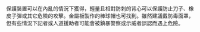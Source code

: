 [Title]: # (公民抗爭)
[Difficulty]: # (進階)
[Order]: # (3)

保護裝置可以在內亂的情況下獲得，輕量且相對防刺的背心可以保護防止刀子、橡皮子彈或其它危險的攻擊。金屬板製作的棒球帽也可找到。雖然建議戴防毒面罩，但有些情況下記者或人道援助者可能會被鎮暴警察或示威者誤認而遇上危險。